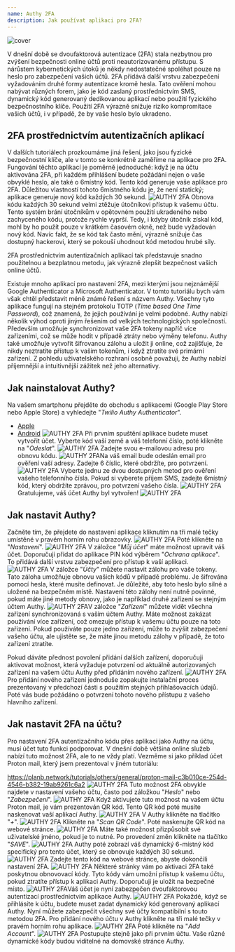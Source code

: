 ```yaml
---
name: Authy 2FA
description: Jak používat aplikaci pro 2FA?
---
```

![cover](assets/cover.webp)

V dnešní době se dvoufaktorová autentizace (2FA) stala nezbytnou pro zvýšení bezpečnosti online účtů proti neautorizovanému přístupu. S nárůstem kybernetických útoků je někdy nedostatečné spoléhat pouze na heslo pro zabezpečení vašich účtů. 2FA přidává další vrstvu zabezpečení vyžadováním druhé formy autentizace kromě hesla. Tato ověření mohou nabývat různých forem, jako je kód zaslaný prostřednictvím SMS, dynamický kód generovaný dedikovanou aplikací nebo použití fyzického bezpečnostního klíče. Použití 2FA výrazně snižuje riziko kompromitace vašich účtů, i v případě, že by vaše heslo bylo ukradeno.

## 2FA prostřednictvím autentizačních aplikací

V dalších tutoriálech prozkoumáme jiná řešení, jako jsou fyzické bezpečnostní klíče, ale v tomto se konkrétně zaměříme na aplikace pro 2FA. Fungování těchto aplikací je poměrně jednoduché: když je na účtu aktivována 2FA, při každém přihlášení budete požádáni nejen o vaše obvyklé heslo, ale také o 6místný kód. Tento kód generuje vaše aplikace pro 2FA. Důležitou vlastností tohoto 6místného kódu je, že není statický; aplikace generuje nový kód každých 30 sekund.
![AUTHY 2FA](assets/notext/01.webp)
Obnova kódu každých 30 sekund velmi ztěžuje útočníkovi přístup k vašemu účtu. Tento systém brání útočníkům v opětovném použití ukradeného nebo zachyceného kódu, protože rychle vyprší. Tedy, i kdyby útočník získal kód, mohl by ho použít pouze v krátkém časovém okně, než bude vyžadován nový kód. Navíc fakt, že se kód tak často mění, výrazně snižuje čas dostupný hackerovi, který se pokouší uhodnout kód metodou hrubé síly.

2FA prostřednictvím autentizačních aplikací tak představuje snadno použitelnou a bezplatnou metodu, jak výrazně zlepšit bezpečnost vašich online účtů.

Existuje mnoho aplikací pro nastavení 2FA, mezi kterými jsou nejznámější Google Authenticator a Microsoft Authenticator. V tomto tutoriálu bych vám však chtěl představit méně známé řešení s názvem Authy. Všechny tyto aplikace fungují na stejném protokolu TOTP (*Time based One Time Password*), což znamená, že jejich používání je velmi podobné.
Authy nabízí několik výhod oproti jiným řešením od velkých technologických společností. Především umožňuje synchronizovat vaše 2FA tokeny napříč více zařízeními, což se může hodit v případě ztráty nebo výměny telefonu. Authy také umožňuje vytvořit šifrovanou zálohu a uložit ji online, což zajišťuje, že nikdy neztratíte přístup k vašim tokenům, i když ztratíte své primární zařízení. Z pohledu uživatelského rozhraní osobně považuji, že Authy nabízí příjemnější a intuitivnější zážitek než jeho alternativy.

## Jak nainstalovat Authy?

Na vašem smartphonu přejděte do obchodu s aplikacemi (Google Play Store nebo Apple Store) a vyhledejte "*Twilio Authy Authenticator*".

- [Apple](https://apps.apple.com/us/app/twilio-authy/id494168017)
- [Android](https://play.google.com/store/apps/details?id=com.authy.authy)
![AUTHY 2FA](assets/notext/02.webp)
Při prvním spuštění aplikace budete muset vytvořit účet. Vyberte kód vaší země a váš telefonní číslo, poté klikněte na "*Odeslat*".
![AUTHY 2FA](assets/notext/03.webp)
Zadejte svou e-mailovou adresu pro obnovu kódu.
![AUTHY 2FA](assets/notext/04.webp)Na váš email bude odeslán email pro ověření vaší adresy. Zadejte 6 číslic, které obdržíte, pro potvrzení.
![AUTHY 2FA](assets/notext/05.webp)
Vyberte jednu ze dvou dostupných metod pro ověření vašeho telefonního čísla. Pokud si vyberete příjem SMS, zadejte 6místný kód, který obdržíte zprávou, pro potvrzení vašeho čísla.
![AUTHY 2FA](assets/notext/06.webp)
Gratulujeme, váš účet Authy byl vytvořen!
![AUTHY 2FA](assets/notext/07.webp)
## Jak nastavit Authy?

Začněte tím, že přejdete do nastavení aplikace kliknutím na tři malé tečky umístěné v pravém horním rohu obrazovky.
![AUTHY 2FA](assets/notext/08.webp)
Poté klikněte na "*Nastavení*".
![AUTHY 2FA](assets/notext/09.webp)
V záložce "*Můj účet*" máte možnost upravit váš účet. Doporučuji přidat do aplikace PIN kód výběrem "*Ochrana aplikace*". To přidává další vrstvu zabezpečení pro přístup k vaší aplikaci.
![AUTHY 2FA](assets/notext/10.webp)
V záložce "*Účty*" můžete nastavit zálohu pro vaše tokeny. Tato záloha umožňuje obnovu vašich kódů v případě problému. Je šifrována pomocí hesla, které musíte definovat. Je důležité, aby toto heslo bylo silné a uložené na bezpečném místě. Nastavení této zálohy není nutně povinné, pokud máte jiné metody obnovy, jako je například druhé zařízení se stejným účtem Authy.
![AUTHY 2FA](assets/notext/11.webp)V záložce "*Zařízení*" můžete vidět všechna zařízení synchronizovaná s vaším účtem Authy. Máte možnost zakázat používání více zařízení, což omezuje přístup k vašemu účtu pouze na toto zařízení. Pokud používáte pouze jedno zařízení, může to zvýšit zabezpečení vašeho účtu, ale ujistěte se, že máte jinou metodu zálohy v případě, že toto zařízení ztratíte.

Pokud dáváte přednost povolení přidání dalších zařízení, doporučuji aktivovat možnost, která vyžaduje potvrzení od aktuálně autorizovaných zařízení na vašem účtu Authy před přidáním nového zařízení.
![AUTHY 2FA](assets/notext/12.webp)
Pro přidání nového zařízení jednoduše zopakujte instalační proces prezentovaný v předchozí části s použitím stejných přihlašovacích údajů. Poté vás bude požádáno o potvrzení tohoto nového přístupu z vašeho hlavního zařízení.

## Jak nastavit 2FA na účtu?

Pro nastavení 2FA autentizačního kódu přes aplikaci jako Authy na účtu, musí účet tuto funkci podporovat. V dnešní době většina online služeb nabízí tuto možnost 2FA, ale to ne vždy platí. Vezměme si jako příklad účet Proton mail, který jsem prezentoval v jiném tutoriálu:

https://planb.network/tutorials/others/general/proton-mail-c3b010ce-254d-4546-b382-19ab9261c6a2
![AUTHY 2FA](assets/notext/13.webp)
Tuto možnost 2FA obvykle najdete v nastavení vašeho účtu, často pod záložkou "*Heslo*" nebo "*Zabezpečení*".
![AUTHY 2FA](assets/notext/14.webp)
Když aktivujete tuto možnost na vašem účtu Proton mail, je vám prezentován QR kód. Tento QR kód poté musíte naskenovat vaší aplikací Authy.
![AUTHY 2FA](assets/notext/15.webp)
V Authy klikněte na tlačítko "*+*".
![AUTHY 2FA](assets/notext/16.webp)
Klikněte na "*Scan QR Code*". Poté naskenujte QR kód na webové stránce. ![AUTHY 2FA](assets/notext/17.webp)
Máte také možnost přizpůsobit své uživatelské jméno, pokud je to nutné. Po provedení změn klikněte na tlačítko "*SAVE*".
![AUTHY 2FA](assets/notext/18.webp)
Authy poté zobrazí váš dynamický 6-místný kód specifický pro tento účet, který se obnovuje každých 30 sekund.
![AUTHY 2FA](assets/notext/19.webp)
Zadejte tento kód na webové stránce, abyste dokončili nastavení 2FA.
![AUTHY 2FA](assets/notext/20.webp)
Některé stránky vám po aktivaci 2FA také poskytnou obnovovací kódy. Tyto kódy vám umožní přístup k vašemu účtu, pokud ztratíte přístup k aplikaci Authy. Doporučuji je uložit na bezpečné místo.
![AUTHY 2FA](assets/notext/21.webp)Váš účet je nyní zabezpečen dvoufaktorovou autentizací prostřednictvím aplikace Authy.
![AUTHY 2FA](assets/notext/22.webp)
Pokaždé, když se přihlásíte k účtu, budete muset zadat dynamický kód generovaný aplikací Authy. Nyní můžete zabezpečit všechny své účty kompatibilní s touto metodou 2FA. Pro přidání nového účtu v Authy klikněte na tři malé tečky v pravém horním rohu aplikace.
![AUTHY 2FA](assets/notext/23.webp)
Poté klikněte na "*Add Account*".
![AUTHY 2FA](assets/notext/24.webp)
Postupujte stejně jako při prvním účtu. Vaše různé dynamické kódy budou viditelné na domovské stránce Authy.